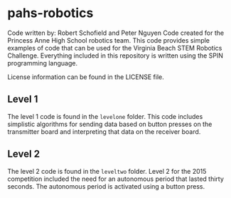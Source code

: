 # pahs-robotics
Code written by: Robert Schofield and Peter Nguyen
Code created for the Princess Anne High School robotics team. This code provides simple examples of code that can be used for the Virginia Beach STEM Robotics Challenge. Everything included in this repository is written using the SPIN programming language.

License information can be found in the LICENSE file. 
 
## Level 1
The level 1 code is found in the `levelone` folder. This code includes simplistic algorithms for sending data based on button presses on the transmitter board and interpreting that data on the receiver board. 

## Level 2
The level 2 code is found in the `leveltwo` folder. Level 2 for the 2015 competition included the need for an autonomous period that lasted thirty seconds. The autonomous period is activated using a button press. 